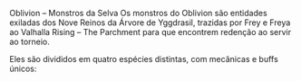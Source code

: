 Oblivion – Monstros da Selva
Os monstros do Oblivion são entidades exiladas dos Nove Reinos da Árvore de Yggdrasil, trazidas por Frey e Freya ao Valhalla Rising – The Parchment para que encontrem redenção ao servir ao torneio.

Eles são divididos em quatro espécies distintas, com mecânicas e buffs únicos:
